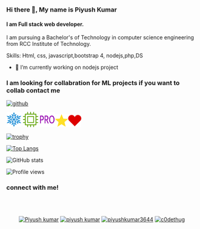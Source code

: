 ### Hi there 👋, My name is Piyush Kumar
#### I am Full stack web developer.
I am pursuing a Bachelor's of Technology in computer science engineering from RCC Institute of Technology.

Skills: Html, css, javascript,bootstrap 4, nodejs,php,DS

- 🔭 I’m currently working on nodejs project 
### I am looking for collabration for ML projects if you want to collab contact me

[<img src='https://cdn.jsdelivr.net/npm/simple-icons@3.0.1/icons/github.svg' alt='github' height='40'>](https://github.com/piyush2040)  

<a href='https://archiveprogram.github.com/'><img src='https://raw.githubusercontent.com/acervenky/animated-github-badges/master/assets/acbadge.gif' width='40' height='40'></a> <a href='https://docs.github.com/en/developers'><img src='https://raw.githubusercontent.com/acervenky/animated-github-badges/master/assets/devbadge.gif' width='40' height='40'></a> <a href='https://github.com/pricing'><img src='https://raw.githubusercontent.com/acervenky/animated-github-badges/master/assets/pro.gif' width='40' height='40'></a><a href='https://stars.github.com/'><img src='https://raw.githubusercontent.com/acervenky/animated-github-badges/master/assets/starbadge.gif' width='35' height='35'></a><a href='https://docs.github.com/en/github/supporting-the-open-source-community-with-github-sponsors'><img src='https://raw.githubusercontent.com/acervenky/animated-github-badges/master/assets/sponsorbadge.gif' width='35' height='35'></a>

[![trophy](https://github-profile-trophy.vercel.app/?username=piyush2040)](https://github.com/ryo-ma/github-profile-trophy)

[![Top Langs](https://github-readme-stats.vercel.app/api/top-langs/?username=piyush2040)](https://github.com/anuraghazra/github-readme-stats)

![GitHub stats](https://github-readme-stats.vercel.app/api?username=piyush2040&show_icons=true&count_private=true)  

![Profile views](https://gpvc.arturio.dev/piyush2040)  
<h3><strong>connect with me!</strong></h3><br><br>

<p align="center">
<a href="https://www.linkedin.com/in/piyush-kumar-50559719a/" target="blank"><img align="center" src="https://cdn.jsdelivr.net/npm/simple-icons@3.0.1/icons/linkedin.svg" alt="Piyush kumar" height="30" width="30" /></a>
<a href="https://www.facebook.com/profile.php?id=100029713804370" target="blank"><img align="center" src="https://cdn.jsdelivr.net/npm/simple-icons@3.0.1/icons/facebook.svg" alt="piyush kumar" height="30" width="30" /></a>
<a href="https://instagram.com/piyushkumar3644" target="blank"><img align="center" src="https://cdn.jsdelivr.net/npm/simple-icons@3.0.1/icons/instagram.svg" alt="piyushkumar3644" height="30" width="30" /></a>
<a href="https://www.hackerrank.com/c0dethug" target="blank"><img align="center" src="https://cdn.jsdelivr.net/npm/simple-icons@3.0.1/icons/hackerrank.svg" alt="c0dethug" height="30" width="30" /></a>
</p>
